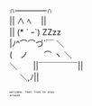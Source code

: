 <p>&#8745;&#8213;&#8213;&#8213;&#8213;&#8745;<br>
|| &#8743; &#65421;&#12288; ||<br>
|| (* &acute; &#65392;&#96;) ZZzz<br>
|&#65417;^&#8978;&#8978;&#12389;&#96;&#65507; &#65340;<br>
(&#12288;&#12494;&#12288;&#12288;&#8978; &#12541; &#65340;<br>
&#65340;&#12288;&#12288;||&#65507;&#65507;&#65507;&#65507;&#65507;||<br>
&#12288; &#65340;,&#65417;||</p>

<span style="font-size:6px"><code>welcome. feel free to stay around</code></span>
